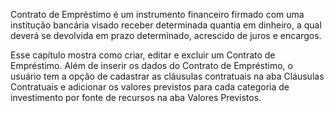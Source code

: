 Contrato de Empréstimo é um instrumento financeiro firmado com uma institução bancária visado receber determinada quantia em dinheiro, a qual deverá se devolvida em prazo determinado, acrescido de juros e encargos.

Esse capítulo mostra como criar, editar e excluir um Contrato de Empréstimo.
Além de inserir os dados do Contrato de Empréstimo, o usuário tem a opção de cadastrar as cláusulas contratuais na aba Cláusulas Contratuais e adicionar os valores previstos para cada categoria de investimento por fonte de recursos na aba Valores Previstos.
